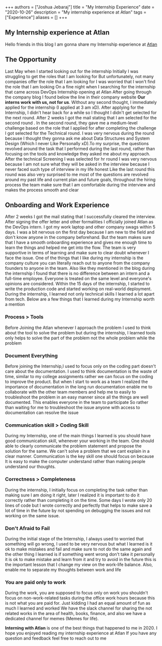 ﻿+++
authors = ["Joshua Jebaraj"]
title = "My Internship Experience"
date = "2020-10-26"
description = "My internship experience at Atlan"
tags = ["Experience"]
aliases = []
+++

## My Internship experience at Atlan

  

Hello friends in this blog I am gonna share my Internship experience at [Atlan](https://atlan.com/)

  

## The Opportunity

  

Last May when I started looking out for the internship Initially I was struggling to get the roles that I am looking for But unfortunately, not many companies offer the role that I am looking for I was worried that I won't find the role that I am looking On a fine night when I searching for the internship that came across DevOps Internship opening at Atlan After going through the company blog I found below the line in their company website **Our interns work with us, not for us**. Without any second thought, I immediately applied for the internship (I applied at 3 am xD). After applying for the Internship, I didn't hear back for a while so I thought I didn't get selected for the next round. After 2 weeks I got the mail stating that I am selected for the second round . In the second round, they gave me a medium-level challenge based on the role that I applied for after completing the challenge I got selected for the Technical round. I was very nervous during the round because I thought they gonna ask me about Data Structures and System Design (Which I never Like Personally xD).To my surprise, the questions revolved around the task that I performed during the last round, rather than focusing on the tools and knowledge they asked me about my approach. After the technical Screening I was selected for hr round I was very nervous because I am not sure what they will be asked in the interview because I never faced such type of interview in my life honest Like the last round this round was also very surprised to me most of the questions are revolved around my past life and current plan and future goals, throughout the hiring process the team make sure that I am comfortable during the interview and makes the process smooth and clear

  

## Onboarding and Work Experience

After 2 weeks I got the mail stating that I successfully cleared the interview. After signing the offer letter and other formalities I officially joined Atlan as the DevOps intern. I got my work laptop and other company swags within 5 days. I was a bit nervous on the first day because I am new to the field and don't know anyone in the company beforehand. But the team makes sure that I have a smooth onboarding experience and gives me enough time to learn the things and helped me get into the flow. The team is very supportive in terms of learning and make sure to clear doubt whenever I face the issue. One of the things that I like during my internship is the company culture you can literally reach out to anyone from the company founders to anyone in the team. Also like they mentioned in the blog during the internship I found that there is no difference between an intern and a full-time employee. Everyone is treated on the same level and everyone's opinions are considered. Within the 15 days of the internship, I started to write the production code and started working on real-world deployment. During the internship, I learned not only technical skills I learned a lot apart from tech. Below are a few things that I learned during my Internship worth a mention

  

### Process > Tools

Before Joining the Atlan whenever I approach the problem I used to think about the tool to solve the problem but during the internship, I learned tools only helps to solve the part of the problem not the whole problem while the problem

  

### Document Everything

Before joining the Internship,I used to focus only on the coding part doesn't care about the documentation. I used to think documentation is the waste of time, similar to my college assignments rather we can focus on the coding to improve the product. But when I start to work as a team I realized the importance of documentation in the long run documentation enable me to collaborate with the other team members and help me to easily to troubleshoot the problem in an easy manner since all the things are well documented. This enables everyone in the team to participate So rather than waiting for me to troubleshoot the issue anyone with access to documentation can resolve the issue

  

### Communication skill > Coding Skill

During my Internship, one of the main things I learned is you should have good communication skill, whenever your working in the team. One should able to clearly communicate the problem statement and propose the solution for the same. We can't solve a problem that we cant explain in a clear manner. Communication is the key skill one should focus on because It is easy to make the computer understand rather than making people understand our thoughts.

  

### Correctness > Completeness

During the internship, I initially focus on completing the task rather than making sure I am doing it right, later I realized it is important to do it correctly rather than completing it on the time. Some days I wrote only 20 lines of code but I wrote correctly and perfectly that helps to make save a lot of time in the future by not spending on debugging the issues and not working on the same issue.

  

### Don't Afraid to Fail

During the initial stage of the Internship, I always used to worried that something will go wrong, I used to be very nervous but what I learned is it ok to make mistakes and fail and make sure to not do the same again and the other thing I learned is if something went wrong don't take it personally it is ok to make mistake and learn from it and try to avoid in the future this is the important lesson that I change my view on the work-life balance. Also, enable me to separate my thoughts between work and life

  

### You are paid only to work

During the work, you are supposed to focus only on work you shouldn't focus on non-work-related tasks during the office work hours because this is not what you are paid for. Just kidding I had an equal amount of fun as much I learned and worked We have the slack channel for sharing the not related works in the area of health, books, finance, and also we have a dedicated channel for memes (Memes for life).

  

**Interning with Atlan** is one of the best things that happened to me in 2020. I hope you enjoyed reading my internship experience at Atlan If you have any question and feedback feel free to reach out to me
